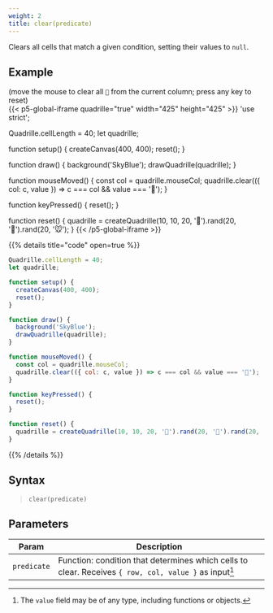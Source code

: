 ```yaml
---
weight: 2
title: clear(predicate)
---
```


Clears all cells that match a given condition, setting their values to `null`.

## Example

(move the mouse to clear all `🐉` from the current column; press any key to reset)\
{{< p5-global-iframe quadrille="true" width="425" height="425" >}}
'use strict';

Quadrille.cellLength = 40;
let quadrille;

function setup() {
  createCanvas(400, 400);
  reset();
}

function draw() {
  background('SkyBlue');
  drawQuadrille(quadrille);
}

function mouseMoved() {
  const col = quadrille.mouseCol;
  quadrille.clear(({ col: c, value }) => c === col && value === '🐉');
}

function keyPressed() {
  reset();
}

function reset() {
  quadrille = createQuadrille(10, 10, 20, '🐉').rand(20, '🐹').rand(20, '🐭');
}
{{< /p5-global-iframe >}}

{{% details title="code" open=true %}}
```js
Quadrille.cellLength = 40;
let quadrille;

function setup() {
  createCanvas(400, 400);
  reset();
}

function draw() {
  background('SkyBlue');
  drawQuadrille(quadrille);
}

function mouseMoved() {
  const col = quadrille.mouseCol;
  quadrille.clear(({ col: c, value }) => c === col && value === '🐉');
}

function keyPressed() {
  reset();
}

function reset() {
  quadrille = createQuadrille(10, 10, 20, '🐉').rand(20, '🐹').rand(20, '🐭');
}
```
{{% /details %}}

## Syntax

> `clear(predicate)`

## Parameters

| Param       | Description                                                                                         |
| ----------- | --------------------------------------------------------------------------------------------------- |
| `predicate` | Function: condition that determines which cells to clear. Receives `{ row, col, value }` as input[^1] |

[^1]: The `value` field may be of any type, including functions or objects.